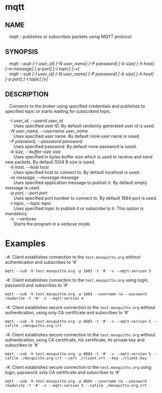 # mqtt
## NAME
&emsp;mqtt - publishes or subscribes packets using MQTT protocol
## SYNOPSIS
&emsp;mqtt _--pub [-I user_id] [-N user_name] [-P password] [-b size] [-h host] [-m message] [-p port] [-t topic] [-v]_  
&emsp;mqtt _--sub [-I user_id] [-N user_name] [-P password] [-b size] [-h host] [-p port] [-t topic] [v]_  
## DESCRIPTION
&emsp;Connects to the broker using specified credentials and publishes to specified topic or starts waiting for subscribed topic.

&emsp;_-I user_id, --userid user_id_  
&emsp;&emsp;Uses specified user ID. By default randomly generated user id is used.  
&emsp;_-N user_name, --username user_name_  
&emsp;&emsp;Uses specified user name. By default none user name is iused.  
&emsp;_-P password, --password password_  
&emsp;&emsp;Uses specified password. By default none password is iused.  
&emsp;_-b size, --buffer-size size_  
&emsp;&emsp;Uses specified in bytes buffer size which is used to receive and send new packets. By default 1024 B size is iused.  
&emsp;_-h host, --host host_  
&emsp;&emsp;Uses specified host to connect to. By default localhost is used.  
&emsp;_-m message, --message message_  
&emsp;&emsp;Uses specified application message to publish it. By default empty message is used.  
&emsp;_-p port, --port port_  
&emsp;&emsp;Uses specified port number to connect to. By default 1884 port is used.  
&emsp;_-t topic, --topic topic_  
&emsp;&emsp;Uses specified topic to publish it or subscribe to it. This option is mandatory.  
&emsp;_-v, --verbose_  
&emsp;&emsp;Starts the program in a verbose mode.  
# Examples
-#. Client establishes connection to the `test.mosquitto.org` without authentication and subscribes to '#'
```
mqtt --sub -h test.mosquitto.org -p 1883 -t '#' -v --mqtt-version 5
```
-#. Client establishes connection to the `test.mosquitto.org` using login, password and subscribes to '#'
```
mqtt --sub -h test.mosquitto.org -p 1884 --username rw --password readwrite -t '#' -v --mqtt-version 4
```
-#. Client establishes secure connection to the `test.mosquitto.org` without authentication, using only CA certificate and subscribes to '#'
```
mqtt --sub -h test.mosquitto.org -p 8883 -t '#' -v --mqtt-version 5 --cafile ./mosquitto.org.crt
```
-#. Client establishes secure connection to the `test.mosquitto.org` without authentication, using CA certificate, his certificate, its private key and subscribes to '#'
```
mqtt --sub -h test.mosquitto.org -p 8884 -t '#' -v --mqtt-version 5 --cafile ./mosquitto.org.crt --cert ./client.crt --key ./client.key
```
-#. Client establishes secure connection to the `test.mosquitto.org` using login, password, only CA certificate and subscribes to '#' 
```
mqtt --sub -h test.mosquitto.org -p 8885 --username rw --password readwrite -t '#' -v --mqtt-version 5 --cafile ./mosquitto.org.crt
```